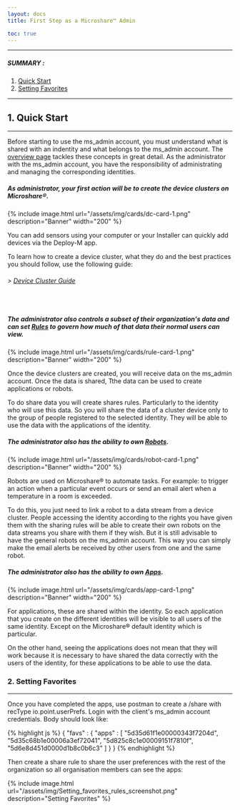 ```yaml
---
layout: docs
title: First Step as a Microshare™ Admin

toc: true
---
```



---------------------------------------

##### SUMMARY : 

1. [Quick Start](./#1-quick-start)
2. [Setting Favorites](./#2-setting-favorites)



---------------------------------------

## 1. Quick Start
---------------------------------------

Before starting to use the ms_admin account, you must understand what is shared with an indentity and what belongs to the ms_admin account. The [overview page](../overview) tackles these concepts in great detail. As the administrator with the ms_admin account, you have the responsibility of administrating and managing the corresponding identities. 

##### As administrator, your first action will be to create the device clusters on Microshare®.

{% include image.html url="/assets/img/cards/dc-card-1.png" description="Banner" width="200" %} 

You can add sensors using your computer or your Installer can quickly add devices via the Deploy-M app. 

To learn how to create a device cluster, what they do and the best practices you should follow, use the following guide:

###### > [Device Cluster Guide](/docs/2/technical/microshare-platform/device-cluster-guide/)
<br>

##### The administrator also controls a subset of their organization's data and can set [Rules](/docs/2/technical/microshare-platform/rules-guide/) to govern how much of that data their normal users can view. 

{% include image.html url="/assets/img/cards/rule-card-1.png" description="Banner" width="200" %} 

Once the device clusters are created, you will receive data on the ms_admin account. Once the data is shared, Tthe data can be used to create applications or robots. 

To do share data you will create shares rules. Particularly to the identity who will use this data. So you will share the data of a cluster device only to the group of people registered to the selected identity. They will be able to use the data with the applications of the identity.
<br>

##### The administrator also has the ability to own [Robots](/docs/2/technical/microshare-platform-advanced/robots-guide/).

{% include image.html url="/assets/img/cards/robot-card-1.png" description="Banner" width="200" %} 

Robots are used on Microshare® to automate tasks. For example: to trigger an action when a particular event occurs or send an email alert when a temperature in a room is exceeded.

To do this, you just need to link a robot to a data stream from a device cluster. 
People accessing the identity according to the rights you have given them with the sharing rules will be able to create their own robots on the data streams you share with them if they wish.
But it is still advisable to have the general robots on the ms_admin account. This way you can simply make the email alerts be received by other users from one and the same robot.
<br>

##### The administrator also has the ability to own [Apps](/docs/2/technical/microshare-platform/dashboard-guide/).

{% include image.html url="/assets/img/cards/app-card-1.png" description="Banner" width="200" %} 

For applications, these are shared within the identity. So each application that you create on the different identities will be visible to all users of the same identity. Except on the Microshare® default identity which is particular. 

On the other hand, seeing the applications does not mean that they will work because it is necessary to have shared the data correctly with the users of the identity, for these applications to be able to use the data.


### 2. Setting Favorites
---------------------------------------

Once you have completed the apps, use postman to create a /share with recType io.point.userPrefs. Login with the client's ms_admin account credentials.  Body should look like: 

{% highlight js %}
  { 
    "favs" : { 
      "apps" : 
        [ 
          "5d35d61f1e00000343f7204d", 
          "5d35c68b1e00006a3ef72041", 
          "5d825c8c1e00009151f7810f", 
          "5d6e8d451d0000d1b8c0b6c3" 
        ] 
    }
  } 
{% endhighlight %}

Then create a share rule to share the user preferences with the rest of the organization so all organisation members can see the apps:

{% include image.html url="/assets/img/Setting_favorites_rules_screenshot.png" description="Setting Favorites" %}


